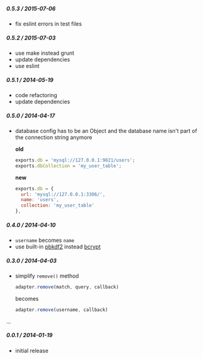 
##### 0.5.3 / 2015-07-06

- fix eslint errors in test files

##### 0.5.2 / 2015-07-03

- use make instead grunt
- update dependencies
- use eslint

##### 0.5.1 / 2014-05-19

- code refactoring
- update dependencies

##### 0.5.0 / 2014-04-17

- database config has to be an Object and the database name isn't part of the
  connection string anymore

  **old**

  ```js
  exports.db = 'mysql://127.0.0.1:9821/users';
  exports.dbCollection = 'my_user_table';
  ```

  **new**

  ```js
  exports.db = {
    url: 'mysql://127.0.0.1:3306/',
    name: 'users',
    collection: 'my_user_table'
  },
  ```

##### 0.4.0 / 2014-04-10

- `username` becomes `name`
- use built-in [pbkdf2](http://nodejs.org/api/crypto.html#crypto_crypto_pbkdf2_password_salt_iterations_keylen_callback)
  instead [bcrypt](https://github.com/ncb000gt/node.bcrypt.js/)

##### 0.3.0 / 2014-04-03

- simplify `remove()` method

  ```js
  adapter.remove(match, query, callback)
  ```

  becomes

  ```js
  adapter.remove(username, callback)
  ```

...

##### 0.0.1 / 2014-01-19

 - initial release
